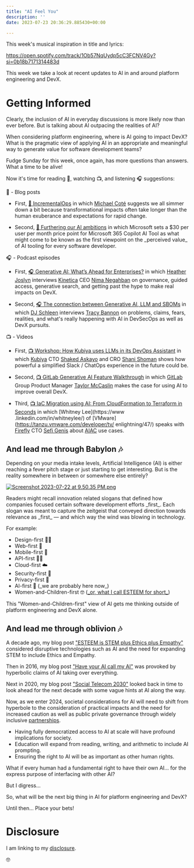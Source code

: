 ```yaml
---
title: "AI Feel You"
description: ''
date: 2023-07-23 20:36:29.885430+00:00

---
```


 

This week's musical inspiration in title and lyrics: 

https://open.spotify.com/track/1Ob57NqUydp5cC3FCNV4Gy?si=0b18b7171314483d

This week we take a look at recent updates to AI in and around platform engineering and DevX.

# Getting Informed

Clearly, the inclusion of AI in everyday discussions is more likely now than ever before. But is talking about AI outpacing the realities of AI?

When considering platform engineering, where is AI going to impact DevX? What is the pragmatic view of applying AI in an appropriate and meaningful way to generate value for software development teams?

Fudge Sunday for this week, once again, has more questions than answers. What a time to be alive!

Now it's time for reading 📖, watching 📺, and listening 🎧 suggestions:

📖 - Blog posts

- First, [📖 IncrementalOps](https://newsletter.cote.io/p/incrementalops) in which [Michael Coté](https://www.linkedin.com/in/michaelcote/) suggests we all simmer down a bit because transformational impacts often take longer than the human exuberance and expectations for rapid change. 

- Second, [📖 Furthering our AI ambitions](https://blogs.microsoft.com/blog/2023/07/18/furthering-our-ai-ambitions-announcing-bing-chat-enterprise-and-microsoft-365-copilot-pricing/) in which Microsoft sets a $30 per user per month price point for Microsoft 365 Copilot AI Tool as what might come to be known as the first viewpoint on the \_perceived value\_ of AI tooling for every software developer.

🎧 - Podcast episodes

- First, [🎧 Generative AI: What’s Ahead for Enterprises?](https://thenewstack.simplecast.com/episodes/generative-ai-whats-ahead-for-enterprises-S\_4Kw\_Q5) in which [Heather Joslyn](https://www.linkedin.com/in/heather-a-joslyn/) interviews [Kinetica](https://www.kinetica.com) CEO [Nima Negahban](https://www.linkedin.com/in/negahban/) on governance, guided access, generative search, and getting past the hype to make real impacts on DevX.

- Second, [🎧 The connection between Generative AI, LLM and SBOMs](https://dabom.show/trac-bannon/) in which [DJ Schleen](https://www.linkedin.com/in/djschleen/) interviews [Tracy Bannon](https://www.linkedin.com/in/tracylbannon/) on problems, claims, fears, realities, and what's really happening with AI in DevSecOps as well as DevX pursuits.

📺 - Videos

- First, [📺 Workshop: How Kubiya uses LLMs in its DevOps Assistant](https://www.youtube.com/watch?v=SSZ3mtSdTfI) in which [Kubiya](https://www.kubiya.ai) CTO [Shaked Askayo](https://www.linkedin.com/in/shaked-askayo-18403714a/) and CRO [Shani Shoman](https://www.linkedin.com/in/shanishoham/) shows how powerful a simplified Slack / ChatOps experience in the future could be.

- Second, [📺 GitLab Generative AI Feature Walkthrough](https://www.youtube.com/watch?v=ILJeqWoVswM) in which [GitLab](https://about.gitlab.com) Group Product Manager [Taylor McCaslin](https://www.linkedin.com/in/taylormccaslin/) makes the case for using AI to improve overall DevX.

- Third, [📺 IaC Migration using AI: From CloudFormation to Terraform in Seconds](https://www.youtube.com/watch?v=udoLHw97QL0) in which [Whitney Lee](https://www
.linkedin.com/in/whitneylee/) of [VMware](https://tanzu.vmware.com/developer/tv/
enlightning/47/) speaks with [Firefly](https://www.firefly.ai) CTO [Sefi Genis](https://www.linkedin.com/in/sefi-genis/) about [AIAC](https://aiac.dev) use cases.

## And lead me through Babylon 🎶

Depending on your media intake levels, Artificial Intelligence (AI) is either reaching a fever pitch stage or just starting to get interesting. But is the reality somewhere in between or somewhere else entirely?

[![Screenshot 2023-07-22 at 9.50.35 PM.png](https://buttondown.imgix.net/images/4d0db4a7-ff20-4a02-a329-c3ca6fe313bb.png?w=960&fit=max)](https://trends.google.com/trends/explore?date=all&q=%2Fm%2F0mkz)

Readers might recall innovation related slogans that defined how companies focused certain software development efforts \_first\_. Each slogan was meant to capture the zeitgeist that conveyed direction towards relevance as \_first\_ — and which way the wind was blowing in technology.

For example:

- Design-first 👩‍🎨
- Web-first 🔗
- Mobile-first 📲
- API-first 👩‍💻
- Cloud-first ☁️
- Security-first 🧐
- Privacy-first 🔐
- AI-first 🤖 (\_we are probably here now\_)
- Women-and-Children-first 🤓 ([\_or, what I call ESTEEM for short\_](https://fudge.org/archive/esteem-is-stem-plus-ethics-plus-empathy/))

This "Women-and-Children-first" view of AI gets me thinking outside of platform engineering and DevX alone.

## And lead me through oblivion 🎶

A decade ago, my blog post ["ESTEEM is STEM plus Ethics plus Empathy"](https://fudge.org/archive/esteem-is-stem-plus-ethics-plus-empathy/) considered disruptive technologies such as AI and the need for expanding STEM to include Ethics and Empathy. 

Then in 2016, my blog post ["Have your AI call my AI"](https://fudge.org/archive/have-your-ai-call-my-ai/) was provoked by hyperbolic claims of AI taking over everything. 

Next in 2020, my blog post ["Social Telecom 2030"](https://fudge.org/archive/social-telecom-2030/) looked back in time to look ahead for the next decade with some vague hints at AI along the way.

Now, as we enter 2024, societal considerations for AI will need to shift from hyperbole to the consideration of practical impacts and the need for increased caution as well as public private governance through widely inclusive [partnerships](https://ai.meta.com/llama/#partnerships).

- Having fully democratized access to AI at scale will have profound implications for society.
- Education will expand from reading, writing, and arithmetic to include AI prompting.
- Ensuring the right to AI will be as important as other human rights.

What if every human had a fundamental right to have their own AI... for the express purpose of interfacing with other AI? 

But I digress...

So, what will be the next big thing in AI for platform engineering and DevX?

Until then… Place your bets!

# Disclosure

I am linking to my [disclosure](https://jaycuthrell.com/disclosure/).

🤓